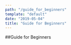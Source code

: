 ```yaml
---
path: "/guide_for_beginners"
template: "default"
date: "2019-05-04"
title: "Guide for Beginners"
---
```


##Guide for Beginners
